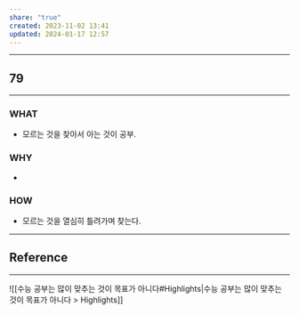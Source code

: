 ```yaml
---
share: "true"
created: 2023-11-02 13:41
updated: 2024-01-17 12:57
---
```


---
## 79
---
### WHAT
- 모르는 것을 찾아서 아는 것이 공부.
### WHY
- 
### HOW
- 모르는 것을 열심히 틀려가며 찾는다.
---


## Reference
---
![[수능 공부는 많이 맞추는 것이 목표가 아니다#Highlights|수능 공부는 많이 맞추는 것이 목표가 아니다 > Highlights]]

